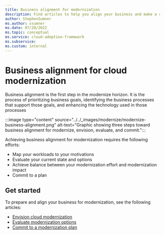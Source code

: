 ```yaml
---
title: Business alignment for modernization
description: Find articles to help you align your business and make a commitment toward your modernization effort.
author: StephenSumner
ms.author: ssumner
ms.date: 07/28/2022
ms.topic: conceptual
ms.service: cloud-adoption-framework
ms.subservice:
ms.custom: internal
---
```


# Business alignment for cloud modernization

Business alignment is the first step in the modernize horizon. It is the process of prioritizing business goals, identifying the business processes that support those goals, and enhancing the technology used in those processes

:::image type="content" source="../../_images/modernize/modernize-business-alignment.png" alt-text="Graphic showing three steps toward business alignment for modernize, envision, evaluate, and commit.":::

Achieving business alignment for modernization requires the following efforts:

- Map your workloads to your motivations
- Evaluate your current state and options
- Achieve balance between your modernization effort and modernization impact
- Commit to a plan

## Get started

To prepare and align your business for modernization, see the following articles:

- [Envision cloud modernization](envision-cloud-modernization.md)
- [Evaluate modernization options](evaluate-modernization-options.md)
- [Commit to a modernization plan](commit-to-modernization-plan.md)

